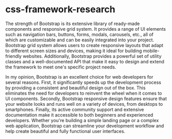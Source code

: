 # css-framework-research

The strength of Bootstrap is its extensive library of ready-made components and responsive grid system. It provides a range of UI elements such as navigation bars, buttons, forms, modals, carousels, etc., all of which are customizable and can be easily integrated into your project. Bootstrap grid system allows users to create responsive layouts that adapt to different screen sizes and devices, making it ideal for building mobile-friendly websites. Additionally, Bootstrap provides a powerful set of utility classes and a well-documented API that make it easy to design and extend the framework to meet one's specific project needs.

In my opinion, Bootstrap is an excellent choice for web developers for several reasons. First, it significantly speeds up the development process by providing a consistent and beautiful design out of the box. This eliminates the need for developers to reinvent the wheel when it comes to UI components. Secondly, Bootstrap responsive design features ensure that your website looks and runs well on a variety of devices, from desktops to smartphones. Finally, its active community support and extensive documentation make it accessible to both beginners and experienced developers. Whether you're building a simple landing page or a complex web application, Bootstrap can streamline your development workflow and help create beautiful and fully functional user interfaces.